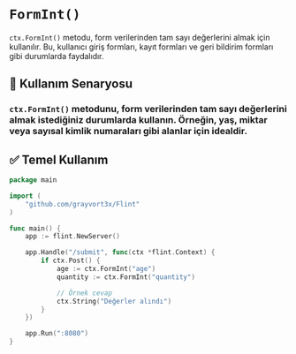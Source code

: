 # `FormInt()`

`ctx.FormInt()` metodu, form verilerinden tam sayı değerlerini almak için kullanılır. Bu, kullanıcı giriş formları, kayıt formları ve geri bildirim formları gibi durumlarda faydalıdır.

## 🧠 Kullanım Senaryosu
### `ctx.FormInt()` metodunu, form verilerinden tam sayı değerlerini almak istediğiniz durumlarda kullanın. Örneğin, yaş, miktar veya sayısal kimlik numaraları gibi alanlar için idealdir.

## ✅ Temel Kullanım
```go
package main

import (
    "github.com/grayvort3x/Flint"
)

func main() {
    app := flint.NewServer()

    app.Handle("/submit", func(ctx *flint.Context) {
        if ctx.Post() {
            age := ctx.FormInt("age")
            quantity := ctx.FormInt("quantity")

            // Örnek cevap
            ctx.String("Değerler alındı")
        }
    })

    app.Run(":8080")
}
```

